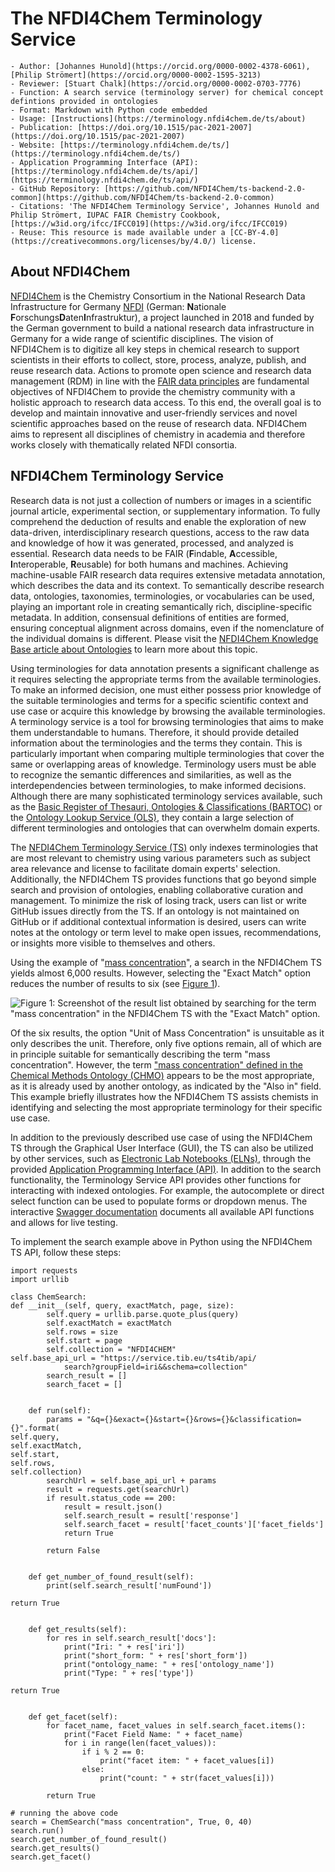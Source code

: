 # The NFDI4Chem Terminology Service

```{dropdown} About this recipe
- Author: [Johannes Hunold](https://orcid.org/0000-0002-4378-6061), [Philip Strömert](https://orcid.org/0000-0002-1595-3213)
- Reviewer: [Stuart Chalk](https://orcid.org/0000-0002-0703-7776)
- Function: A search service (terminology server) for chemical concept defintions provided in ontologies
- Format: Markdown with Python code embedded
- Usage: [Instructions](https://terminology.nfdi4chem.de/ts/about)
- Publication: [https://doi.org/10.1515/pac-2021-2007](https://doi.org/10.1515/pac-2021-2007)
- Website: [https://terminology.nfdi4chem.de/ts/](https://terminology.nfdi4chem.de/ts/)
- Application Programming Interface (API): [https://terminology.nfdi4chem.de/ts/api/](https://terminology.nfdi4chem.de/ts/api/)
- GitHub Repository: [https://github.com/NFDI4Chem/ts-backend-2.0-common](https://github.com/NFDI4Chem/ts-backend-2.0-common)
- Citations: 'The NFDI4Chem Terminology Service', Johannes Hunold and Philip Strömert, IUPAC FAIR Chemistry Cookbook, [https://w3id.org/ifcc/IFCC019](https://w3id.org/ifcc/IFCC019)
- Reuse: This resource is made available under a [CC-BY-4.0](https://creativecommons.org/licenses/by/4.0/) license.
```

## About NFDI4Chem

[NFDI4Chem](https://www.nfdi4chem.de/) is the Chemistry Consortium in the National Research Data Infrastructure for Germany [NFDI](https://www.nfdi.de/?lang=en) 
(German: **N**ationale **F**orschungs**D**aten**I**nfrastruktur), a project launched in 2018 and funded by the German 
government to build a national research data infrastructure in Germany for a wide range of scientific disciplines. The 
vision of NFDI4Chem is to digitize all key steps in chemical research to support scientists in their efforts to collect,
store, process, analyze, publish, and reuse research data. Actions to promote open science and research data management 
(RDM) in line with the [FAIR data principles](https://www.go-fair.org/fair-principles/) are fundamental objectives of NFDI4Chem to provide the chemistry 
community with a holistic approach to research data access. To this end, the overall goal is to develop and maintain 
innovative and user-friendly services and novel scientific approaches based on the reuse of research data. NFDI4Chem 
aims to represent all disciplines of chemistry in academia and therefore works closely with thematically related 
NFDI consortia.

## NFDI4Chem Terminology Service

Research data is not just a collection of numbers or images in a scientific journal article, experimental section, or 
supplementary information. To fully comprehend the deduction of results and enable the exploration of new data-driven, 
interdisciplinary research questions, access to the raw data and knowledge of how it was generated, processed, and 
analyzed is essential. Research data needs to be FAIR (**F**indable, **A**ccessible, **I**nteroperable, **R**eusable) 
for both humans and machines. Achieving machine-usable FAIR research data requires extensive metadata annotation, which 
describes the data and its context. To semantically describe research data, ontologies, taxonomies, terminologies, or 
vocabularies can be used, playing an important role in creating semantically rich, discipline-specific metadata. In 
addition, consensual definitions of entities are formed, ensuring conceptual alignment across domains, even if the 
nomenclature of the individual domains is different. Please visit the 
[NFDI4Chem Knowledge Base article about Ontologies](https://knowledgebase.nfdi4chem.de/knowledge_base/docs/ontology/?_highlight=terminol#sources-and-further-information) to learn more about this topic.

Using terminologies for data annotation presents a significant challenge as it requires selecting the appropriate terms
from the available terminologies. To make an informed decision, one must either possess prior knowledge of the suitable 
terminologies and terms for a specific scientific context and use case or acquire this knowledge by browsing the 
available terminologies. A terminology service is a tool for browsing terminologies that aims to make them 
understandable to humans. Therefore, it should provide detailed information about the terminologies and the terms 
they contain. This is particularly important when comparing multiple terminologies that cover the same or overlapping 
areas of knowledge. Terminology users must be able to recognize the semantic differences and similarities, as well 
as the interdependencies between terminologies, to make informed decisions. Although there are many sophisticated 
terminology services available, such as the [Basic Register of Thesauri, Ontologies & Classifications (BARTOC)](https://bartoc.org/) 
or the [Ontology Lookup Service (OLS)](https://www.ebi.ac.uk/ols4), they contain a large selection of different terminologies and ontologies 
that can overwhelm domain experts.

The [NFDI4Chem Terminology Service (TS)](https://terminology.nfdi4chem.de/ts/) only indexes terminologies that are most relevant to chemistry using 
various parameters such as subject area relevance and license to facilitate domain experts' selection. Additionally, 
the NFDI4Chem TS provides functions that go beyond simple search and provision of ontologies, enabling collaborative 
curation and management. To minimize the risk of losing track, users can list or write GitHub issues directly from 
the TS. If an ontology is not maintained on GitHub or if additional contextual information is desired, users can 
write notes at the ontology or term level to make open issues, recommendations, or insights more visible to 
themselves and others.

Using the example of "[mass concentration](https://terminology.nfdi4chem.de/ts/search?and=false&sorting=title&page=1&size=10&q=mass+concentration)", 
a search in the NFDI4Chem TS yields almost 6,000 results. However, selecting the "Exact Match" option reduces the 
number of results to six (see [Figure 1](images/nfdi4chem_ts_fig1.png)).

![Figure 1: Screenshot of the result list obtained by searching for the term "mass concentration" in the NFDI4Chem TS with the "Exact Match" option.](images/nfdi4chem_ts_fig1.png)

Of the six results, the option "Unit of Mass Concentration" is unsuitable as it only describes the unit. Therefore, 
only five options remain, all of which are in principle suitable for semantically describing the term 
"mass concentration". However, the term ["mass concentration" defined in the Chemical Methods Ontology (CHMO)](https://terminology.nfdi4chem.de/ts/ontologies/chmo/terms?iri=http%3A%2F%2Fpurl.obolibrary.org%2Fobo%2FCHMO_0002821&obsoletes=false) 
appears to be the most appropriate, as it is already used by another ontology, as indicated by the "Also in" field. 
This example briefly illustrates how the NFDI4Chem TS assists chemists in identifying and selecting the most 
appropriate terminology for their specific use case.

In addition to the previously described use case of using the NFDI4Chem TS through the Graphical User Interface (GUI), 
the TS can also be utilized by other services, such as [Electronic Lab Notebooks (ELNs)](https://knowledgebase.nfdi4chem.de/knowledge_base/docs/eln/), through the provided 
[Application Programming Interface (API)](https://terminology.nfdi4chem.de/ts/api). In addition to the search functionality, the Terminology Service API 
provides other functions for interacting with indexed ontologies. For example, the autocomplete or direct select 
function can be used to populate forms or dropdown menus. The interactive [Swagger documentation](https://service.tib.eu/ts4tib/swagger-ui.html#/) documents all 
available API functions and allows for live testing.

To implement the search example above in Python using the NFDI4Chem TS API, follow these steps:

```
import requests
import urllib

class ChemSearch:
def __init__(self, query, exactMatch, page, size):
    	self.query = urllib.parse.quote_plus(query)
    	self.exactMatch = exactMatch
    	self.rows = size
    	self.start = page
    	self.collection = "NFDI4CHEM"
self.base_api_url = "https://service.tib.eu/ts4tib/api/
			search?groupField=iri&&schema=collection"
    	search_result = []
    	search_facet = []
    
    
	def run(self):
    	params = "&q={}&exact={}&start={}&rows={}&classification={}".format(
self.query, 
self.exactMatch, 
self.start, 
self.rows, 
self.collection)
    	searchUrl = self.base_api_url + params
    	result = requests.get(searchUrl)
    	if result.status_code == 200:       	 
        	result = result.json()
        	self.search_result = result['response']
        	self.search_facet = result['facet_counts']['facet_fields']
        	return True

    	return False
   
    
	def get_number_of_found_result(self):
    	print(self.search_result['numFound'])
    	
return True
    
    
	def get_results(self):
    	for res in self.search_result['docs']:
        	print("Iri: " + res['iri'])
        	print("short_form: " + res['short_form'])
        	print("ontology_name: " + res['ontology_name'])
        	print("Type: " + res['type'])
    	
return True
    
    
	def get_facet(self):
    	for facet_name, facet_values in self.search_facet.items():
        	print("Facet Field Name: " + facet_name)
        	for i in range(len(facet_values)):
            	if i % 2 == 0:
                	print("facet item: " + facet_values[i])
            	else:
                	print("count: " + str(facet_values[i]))
   	 
    	return True
            	 
# running the above code
search = ChemSearch("mass concentration", True, 0, 40)
search.run()
search.get_number_of_found_result()
search.get_results()
search.get_facet()
```
